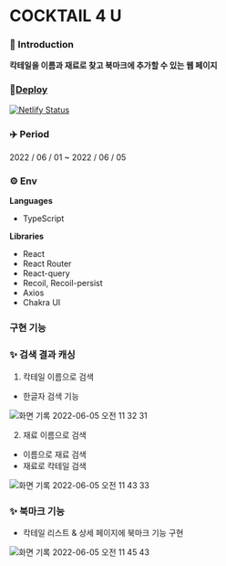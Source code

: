 # COCKTAIL 4 U

### 📢 Introduction
**칵테일을 이름과 재료로 찾고 북마크에 추가할 수 있는 웹 페이지**
### 🍹[Deploy](https://cocktail-4-u.netlify.app/) 

[![Netlify Status](https://api.netlify.com/api/v1/badges/fb55dd5f-b02e-4440-b4e3-de6e00400c5a/deploy-status)](https://app.netlify.com/sites/cocktail-4-u/deploys)

### ✈️ Period
2022 / 06 / 01 ~ 2022 / 06 / 05

### ⚙️ Env
**Languages**
- TypeScript

**Libraries**

- React
- React Router
- React-query
- Recoil, Recoil-persist
- Axios
- Chakra UI

### 구현 기능
### ✨ 검색 결과 캐싱
1. 칵테일 이름으로 검색
- 한글자 검색 기능

![화면 기록 2022-06-05 오전 11 32 31](https://user-images.githubusercontent.com/79626675/172032553-287dc7cb-534a-4009-93c1-2f93130f7e9a.gif)

2. 재료 이름으로 검색 
- 이름으로 재료 검색
- 재료로 칵테일 검색

![화면 기록 2022-06-05 오전 11 43 33](https://user-images.githubusercontent.com/79626675/172032770-9dee3dbd-838c-452b-bf96-8eb523bbb764.gif)

### ✨ 북마크 기능
- 칵테일 리스트 & 상세 페이지에 북마크 기능 구현

![화면 기록 2022-06-05 오전 11 45 43](https://user-images.githubusercontent.com/79626675/172032810-ed683ca8-8d68-4703-bb54-2317097b14d5.gif)
